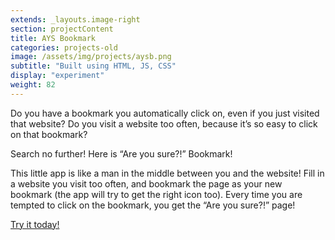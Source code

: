 ```yaml
---
extends: _layouts.image-right
section: projectContent
title: AYS Bookmark
categories: projects-old
image: /assets/img/projects/aysb.png
subtitle: "Built using HTML, JS, CSS"
display: "experiment"
weight: 82
---
```


Do you have a bookmark you automatically click on, even if you just visited that website? Do you visit a website too often, because it’s so easy to click on that bookmark?

Search no further! Here is “Are you sure?!” Bookmark!

This little app is like a man in the middle between you and the website! Fill in a website you visit too often, and bookmark the page as your new bookmark (the app will try to get the right icon too). Every time you are tempted to click on the bookmark, you get the “Are you sure?!” page!

<a href="https://projects.thomasdeluca.nl/ays" target="_blank">Try it today!</a>
